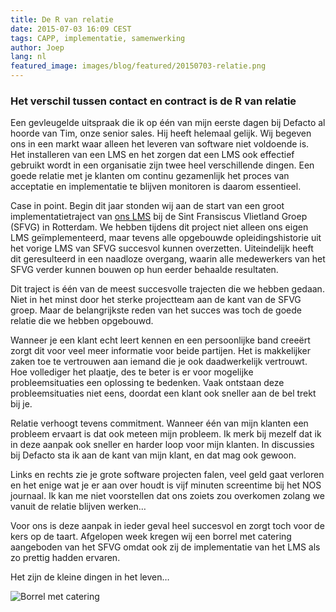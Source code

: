 ```yaml
---
title: De R van relatie
date: 2015-07-03 16:09 CEST
tags: CAPP, implementatie, samenwerking
author: Joep
lang: nl
featured_image: images/blog/featured/20150703-relatie.png
---
```


### Het verschil tussen contact en contract is de R van relatie

Een gevleugelde uitspraak die ik op één van mijn eerste dagen bij Defacto al hoorde van Tim, onze senior sales. Hij heeft helemaal gelijk. Wij begeven ons in een markt waar alleen het leveren van software niet voldoende is. Het installeren van een LMS en het zorgen dat een LMS ook effectief gebruikt wordt in een organisatie zijn twee heel verschillende dingen. Een goede relatie met je klanten om continu gezamenlijk het proces van acceptatie en implementatie te blijven monitoren is daarom essentieel.

Case in point. Begin dit jaar stonden wij aan de start van een groot implementatietraject van [ons LMS](/capp-lms/) bij de Sint Fransiscus Vlietland Groep (SFVG) in Rotterdam. We hebben tijdens dit project niet alleen ons eigen LMS geïmplementeerd, maar tevens alle opgebouwde opleidingshistorie uit het vorige LMS van SFVG succesvol kunnen overzetten. Uiteindelijk heeft dit geresulteerd in een naadloze overgang, waarin alle medewerkers van het SFVG verder kunnen bouwen op hun eerder behaalde resultaten.

Dit traject is één van de meest succesvolle trajecten die we hebben gedaan. Niet in het minst door het sterke projectteam aan de kant van de SFVG groep. Maar de belangrijkste reden van het succes was toch de goede relatie die we hebben opgebouwd.

Wanneer je een klant echt leert kennen en een persoonlijke band creeërt zorgt dit voor veel meer informatie voor beide partijen. Het is makkelijker zaken toe te vertrouwen aan iemand die je ook daadwerkelijk vertrouwt. Hoe vollediger het plaatje, des te beter is er voor mogelijke probleemsituaties een oplossing te bedenken. Vaak ontstaan deze probleemsituaties niet eens, doordat een klant ook sneller aan de bel trekt bij je.

Relatie verhoogt tevens commitment. Wanneer één van mijn klanten een probleem ervaart is dat ook meteen mijn probleem. Ik merk bij mezelf dat ik in deze aanpak ook sneller en harder loop voor mijn klanten. In discussies bij Defacto sta ik aan de kant van mijn klant, en dat mag ook gewoon.

Links en rechts zie je grote software projecten falen, veel geld gaat verloren en het enige wat je er aan over houdt is vijf minuten screentime bij het NOS journaal. Ik kan me niet voorstellen dat ons zoiets zou overkomen zolang we vanuit de relatie blijven werken…

Voor ons is deze aanpak in ieder geval heel succesvol en zorgt toch voor de kers op de taart. Afgelopen week kregen wij een borrel met catering aangeboden van het SFVG omdat ook zij de implementatie van het LMS als zo prettig hadden ervaren.

Het zijn de kleine dingen in het leven…

![Borrel met catering](/images/blog/borrel-met-catering.jpg)
